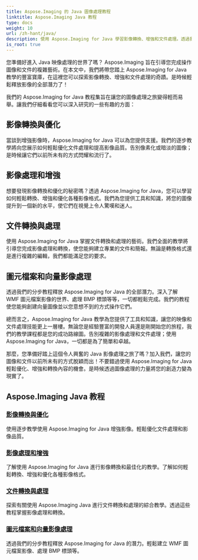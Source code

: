 ```yaml
---
title: Aspose.Imaging 的 Java 圖像處理教程
linktitle: Aspose.Imaging Java 教程
type: docs
weight: 10
url: /zh-hant/java/
description: 使用 Aspose.Imaging for Java 學習影像轉換、增強和文件處理。透過我們的教學輕鬆優化圖像。
is_root: true
---
```


您準備好進入 Java 映像處理的世界了嗎？ Aspose.Imaging 旨在引導您完成操作圖像和文件的複雜藝術。在本文中，我們將帶您踏上 Aspose.Imaging for Java 教學的豐富寶庫，在這裡您可以探索影像轉換、增強和文件處理的奇蹟。是時候輕鬆釋放影像的全部潛力了！

我們的 Aspose.Imaging for Java 教程集旨在讓您的圖像處理之旅變得輕而易舉。讓我們仔細看看您可以深入研究的一些有趣的方面：

## 影像轉換與優化

當談到增強影像時，Aspose.Imaging for Java 可以為您提供支援。我們的逐步教學將向您展示如何輕鬆優化文件處理和提高影像品質。告別像素化或暗淡的圖像；是時候讓它們以前所未有的方式閃耀和流行了。

## 影像處理和增強

想要發現影像轉換和優化的秘密嗎？透過 Aspose.Imaging for Java，您可以學習如何輕鬆轉換、增強和優化各種影像格式。我們為您提供工具和知識，將您的圖像提升到一個新的水平，使它們在視覺上令人驚嘆和迷人。

## 文件轉換與處理

使用 Aspose.Imaging for Java 掌握文件轉換和處理的藝術。我們全面的教學將引導您完成影像處理和轉換，使您能夠建立專業的文件和簡報。無論是轉換格式還是進行複雜的編輯，我們都能滿足您的要求。

## 圖元檔案和向量影像處理

透過我們的分步教程釋放 Aspose.Imaging for Java 的全部潛力。深入了解 WMF 圖元檔案影像的世界、處理 BMP 標頭等等，一切都輕鬆完成。我們的教程使您能夠創建向量圖像並以您意想不到的方式操作它們。

總而言之，Aspose.Imaging for Java 教學為您提供了工具和知識，讓您的映像和文件處理技能更上一層樓。無論您是經驗豐富的開發人員還是剛開始您的旅程，我們的教學課程都是您的成功路線圖。告別複雜的影像處理和文件處理；使用 Aspose.Imaging for Java，一切都是為了簡單和卓越。

那麼，您準備好踏上這個令人興奮的 Java 影像處理之旅了嗎？加入我們，讓您的圖像和文件以前所未有的方式脫穎而出！不要錯過使用 Aspose.Imaging for Java 輕鬆優化、增強和轉換內容的機會。是時候透過圖像處理的力量將您的創造力變為現實了。

## Aspose.Imaging Java 教程
### [影像轉換與優化](./image-conversion-and-optimization/)
使用逐步教學使用 Aspose.Imaging for Java 增強影像。輕鬆優化文件處理和影像品質。
### [影像處理和增強](./image-processing-and-enhancement/)
了解使用 Aspose.Imaging for Java 進行影像轉換和最佳化的教學。了解如何輕鬆轉換、增強和優化各種影像格式。
### [文件轉換與處理](./document-conversion-and-processing/)
探索有關使用 Aspose.Imaging Java 進行文件轉換和處理的綜合教學。透過這些教程掌握影像處理和轉換。
### [圖元檔案和向量影像處理](./metafile-and-vector-image-handling/)
透過我們的分步教程釋放 Aspose.Imaging for Java 的潛力。輕鬆建立 WMF 圖元檔案影像、處理 BMP 標頭等。